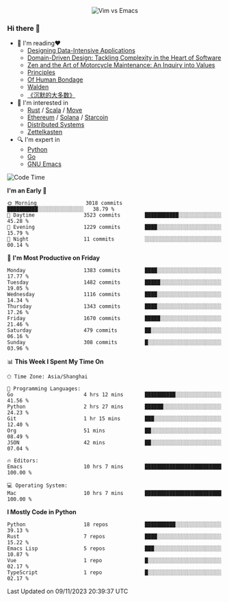 <p align="center">
    <img src="https://gist.githubusercontent.com/coldnight/e696baffb094e71c96cb302118878eae/raw/40ea5053a6f66cc65f90f437e4173497da225958/banner.gif" alt="Vim vs Emacs" />
</p>

### Hi there 👋

- 📖 I'm reading❤️
    + [Designing Data-Intensive Applications](https://www.oreilly.com/library/view/designing-data-intensive-applications/9781491903063/)
    + [Domain-Driven Design: Tackling Complexity in the Heart of Software](https://www.dddcommunity.org/book/evans_2003/)
    + [Zen and the Art of Motorcycle Maintenance: An Inquiry into Values](https://en.wikipedia.org/wiki/Zen_and_the_Art_of_Motorcycle_Maintenance)
    + [Principles](https://www.principles.com/)
    + [Of Human Bondage](https://en.wikipedia.org/wiki/Of_Human_Bondage)
    + [Walden](https://en.wikipedia.org/wiki/Walden)
    + [《沉默的大多数》](https://en.wikipedia.org/wiki/Silent_majority)
- 🌱 I'm interested in
    + [Rust](https://www.rust-lang.org/) / [Scala](https://www.scala-lang.org/) / [Move](https://github.com/move-language/move/)
    + [Ethereum](https://ethereum.org/en/) / [Solana](https://solana.com/) / [Starcoin](https://github.com/starcoinorg/starcoin)
	+ [Distributed Systems](https://www.linuxzen.com/notes/topics/20200320174417_%E5%88%86%E5%B8%83%E5%BC%8F/)
	+ [Zettelkasten](https://www.linuxzen.com/notes/notes/20220120080920-slip_box/)
- 🔍 I'm expert in
    + [Python](https://www.python.org/)
    + [Go](https://go.dev/)
    + [GNU Emacs](https://www.gnu.org/software/emacs/)

<!--START_SECTION:waka-->
![Code Time](http://img.shields.io/badge/Code%20Time-2%2C467%20hrs%2032%20mins-blue)

**I'm an Early 🐤** 

```text
🌞 Morning                3018 commits        ██████████░░░░░░░░░░░░░░░   38.79 % 
🌆 Daytime                3523 commits        ███████████░░░░░░░░░░░░░░   45.28 % 
🌃 Evening                1229 commits        ████░░░░░░░░░░░░░░░░░░░░░   15.79 % 
🌙 Night                  11 commits          ░░░░░░░░░░░░░░░░░░░░░░░░░   00.14 % 
```
📅 **I'm Most Productive on Friday** 

```text
Monday                   1383 commits        ████░░░░░░░░░░░░░░░░░░░░░   17.77 % 
Tuesday                  1482 commits        █████░░░░░░░░░░░░░░░░░░░░   19.05 % 
Wednesday                1116 commits        ████░░░░░░░░░░░░░░░░░░░░░   14.34 % 
Thursday                 1343 commits        ████░░░░░░░░░░░░░░░░░░░░░   17.26 % 
Friday                   1670 commits        █████░░░░░░░░░░░░░░░░░░░░   21.46 % 
Saturday                 479 commits         ██░░░░░░░░░░░░░░░░░░░░░░░   06.16 % 
Sunday                   308 commits         █░░░░░░░░░░░░░░░░░░░░░░░░   03.96 % 
```


📊 **This Week I Spent My Time On** 

```text
🕑︎ Time Zone: Asia/Shanghai

💬 Programming Languages: 
Go                       4 hrs 12 mins       ██████████░░░░░░░░░░░░░░░   41.56 % 
Python                   2 hrs 27 mins       ██████░░░░░░░░░░░░░░░░░░░   24.23 % 
Git                      1 hr 15 mins        ███░░░░░░░░░░░░░░░░░░░░░░   12.40 % 
Org                      51 mins             ██░░░░░░░░░░░░░░░░░░░░░░░   08.49 % 
JSON                     42 mins             ██░░░░░░░░░░░░░░░░░░░░░░░   07.04 % 

🔥 Editors: 
Emacs                    10 hrs 7 mins       █████████████████████████   100.00 % 

💻 Operating System: 
Mac                      10 hrs 7 mins       █████████████████████████   100.00 % 
```

**I Mostly Code in Python** 

```text
Python                   18 repos            ██████████░░░░░░░░░░░░░░░   39.13 % 
Rust                     7 repos             ████░░░░░░░░░░░░░░░░░░░░░   15.22 % 
Emacs Lisp               5 repos             ███░░░░░░░░░░░░░░░░░░░░░░   10.87 % 
Vue                      1 repo              █░░░░░░░░░░░░░░░░░░░░░░░░   02.17 % 
TypeScript               1 repo              █░░░░░░░░░░░░░░░░░░░░░░░░   02.17 % 
```




 Last Updated on 09/11/2023 20:39:37 UTC
<!--END_SECTION:waka-->
